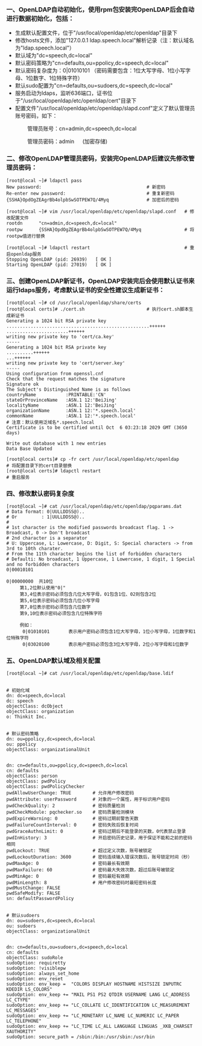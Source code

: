 </p>


### 一、OpenLDAP自动初始化，使用rpm包安装完OpenLDAP后会自动进行数据初始化，包括：
- 生成默认配置文件，位于"/usr/local/openldap/etc/openldap"目录下
- 修改hosts文件，添加"127.0.0.1   ldap.speech.local"解析记录（注：默认域名为"ldap.speech.local"）
- 默认域为"dc=speech,dc=local"
- 默认密码策略为"cn=defaults,ou=ppolicy,dc=speech,dc=local"
- 默认密码复杂度为：0|01010101 （密码需要包含：1位大写字母、1位小写字母、1位数字、1位特殊字符）
- 默认sudo配置为"cn=defaults,ou=sudoers,dc=speech,dc=local"
- 服务启动为ldaps，监听636端口，证书位于"/usr/local/openldap/etc/openldap/cert"目录下
- 配置文件"/usr/local/openldap/etc/openldap/slapd.conf"定义了默认管理员账号密码，如下：</p>
&emsp;&emsp; 管理员账号：cn=admin,dc=speech,dc=local </p>
&emsp;&emsp; 管理员密码：admin  &emsp; (加密存储) </p>


### 二、修改OpenLDAP管理员密码，安装完OpenLDAP后建议先修改管理员密码：
```shell
[root@local ~]# ldapctl pass
New password:                                       # 新密码
Re-enter new password:                              # 重复新密码
{SSHA}OpdOgZEAgrBb4olpbSwSOTPEW7Q/4Myq              # 加密后的密码

[root@local ~]# vim /usr/local/openldap/etc/openldap/slapd.conf   # 修改配置文件
rootdn      "cn=admin,dc=speech,dc=local"
rootpw      {SSHA}OpdOgZEAgrBb4olpbSwSOTPEW7Q/4Myq                # 将rootpw值进行替换

[root@local ~]# ldapctl restart                                   # 重启openldap服务
Stopping OpenLDAP (pid: 26939)   [ OK ]
Starting OpenLDAP (pid: 27019)   [ OK ]
```


### 三、创建OpenLDAP新证书，OpenLDAP安装完后会使用默认证书来运行ldaps服务，考虑默认证书的安全性建议生成新证书：
```shell
[root@local ~]# cd /usr/local/openldap/share/certs
[root@local certs]# ./cert.sh                       # 执行cert.sh脚本生成新证书
Generating a 1024 bit RSA private key
.....................................................++++++
.......................++++++
writing new private key to 'cert/ca.key'
-----
Generating a 1024 bit RSA private key
..........++++++
...++++++
writing new private key to 'cert/server.key'
-----
Using configuration from openssl.cnf
Check that the request matches the signature
Signature ok
The Subject's Distinguished Name is as follows
countryName           :PRINTABLE:'CN'
stateOrProvinceName   :ASN.1 12:'BeiJing'
localityName          :ASN.1 12:'BeiJing'
organizationName      :ASN.1 12:'*.speech.local'
commonName            :ASN.1 12:'*.speech.local'                            # 注意：默认使用泛域名*.speech.local
Certificate is to be certified until Oct  6 03:23:18 2029 GMT (3650 days)

Write out database with 1 new entries
Data Base Updated
```
```shell
[root@local certs]# cp -fr cert /usr/local/openldap/etc/openldap            # 将配置目录下的cert目录替换
[root@local certs]# ldapctl restart                                         # 重启服务

```


### 四、修改默认密码复杂度
```shell
[root@local ~]# cat /usr/local/openldap/etc/openldap/pqparams.dat 
# Data format: 0|UULLDDSS@)..
# Or         : 1|UULLDDSS@)..
#
# 1st character is the modified passwords broadcast flag. 1 -> Broadcast, 0 -> Don't broadcast
# 2nd character is a separator
# U: Uppercase, L: Lowercase, D: Digit, S: Special characters -> from 3rd to 10th charater.
# From the 11th character begins the list of forbidden characters
# Defaulti: No broadcast, 1 Uppercase, 1 Lowercase, 1 digit, 1 Special and no forbidden characters
0|00010101
```
```shell
0|00000000  共10位
     第1,2位默认使用"0|"
     第3,4位表示密码必须包含几位大写字母，01包含1位、02则包含2位
     第5,6位表示密码必须包含几位小写字母
     第7,8位表示密码必须包含几位数字
     第9,10位表示密码必须包含几位特殊字符

     例如：
      0|01010101       表示用户密码必须包含1位大写字母，1位小写字母，1位数字和1位特殊字符
      0|03020100       表示用户密码必须包含3位大写字母，2位小写字母和1位数字
```


### 五、OpenLDAP默认域及相关配置
```shell
[root@local ~]# cat /usr/local/openldap/etc/openldap/base.ldif


# 初始化域
dn: dc=speech,dc=local
dc: speech
objectClass: dcObject
objectClass: organization
o: Thinkit Inc.


# 默认密码策略
dn: ou=ppolicy,dc=speech,dc=local
ou: ppolicy
objectClass: organizationalUnit


dn: cn=defaults,ou=ppolicy,dc=speech,dc=local
cn: defaults
objectClass: person
objectClass: pwdPolicy
objectClass: pwdPolicyChecker
pwdAllowUserChange: TRUE        # 允许用户修改密码
pwdAttribute: userPassword      # 对象的一个属性，用于标识用户密码
pwdCheckQuality: 2              # 密码质量检测
pwdCheckModule: pqchecker.so    # 密码质量检测模块
pwdExpireWarning: 0             # 密码过期前警告天数
pwdFailureCountInterval: 0      # 密码失败后恢复时间
pwdGraceAuthnLimit: 0           # 密码过期后不能登录的天数，0代表禁止登录
pwdInHistory: 3                 # 开启密码历史记录，用于保证不能和之前的密码相同
pwdLockout: TRUE                # 超过定义次数，账号被锁定
pwdLockoutDuration: 3600        # 密码连续输入错误次数后，账号锁定时间（秒）
pwdMaxAge: 0                    # 密码最长有效期
pwdMaxFailure: 60               # 密码最大失效次数，超过后账号被锁定
pwdMinAge: 0                    # 密码最短有效期
pwdMinLength: 8                 # 用户修改密码时最短密码长度
pwdMustChange: FALSE
pwdSafeModify: FALSE
sn: defaultPasswordPolicy


# 默认sudoers
dn: ou=sudoers,dc=speech,dc=local
ou: sudoers
objectClass: organizationalUnit


dn: cn=defaults,ou=sudoers,dc=speech,dc=local
cn: defaults
objectClass: sudoRole
sudoOption: requiretty
sudoOption: !visiblepw
sudoOption: always_set_home
sudoOption: env_reset
sudoOption: env_keep =  "COLORS DISPLAY HOSTNAME HISTSIZE INPUTRC KDEDIR LS_COLORS"
sudoOption: env_keep += "MAIL PS1 PS2 QTDIR USERNAME LANG LC_ADDRESS LC_CTYPE"
sudoOption: env_keep += "LC_COLLATE LC_IDENTIFICATION LC_MEASUREMENT LC_MESSAGES"
sudoOption: env_keep += "LC_MONETARY LC_NAME LC_NUMERIC LC_PAPER LC_TELEPHONE"
sudoOption: env_keep += "LC_TIME LC_ALL LANGUAGE LINGUAS _XKB_CHARSET XAUTHORITY"
sudoOption: secure_path = /sbin:/bin:/usr/sbin:/usr/bin
```


